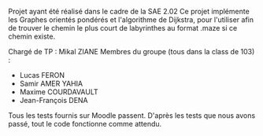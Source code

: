 Projet ayant été réalisé dans le cadre de la SAE 2.02
Ce projet implémente les Graphes orientés pondérés et l'algorithme de Dijkstra, pour l'utiliser afin de trouver le chemin le plus court de labyrinthes au format .maze si ce chemin existe.

Chargé de TP : Mikal ZIANE
Membres du groupe (tous dans la class de 103) :
- Lucas FERON
- Samir AMER YAHIA
- Maxime COURDAVAULT
- Jean-François DENA

Tous les tests fournis sur Moodle passent. D'après les tests que nous avons passé, tout le code fonctionne comme attendu.

